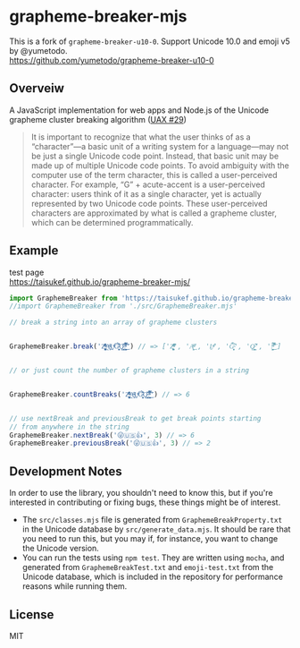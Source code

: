 # grapheme-breaker-mjs

This is a fork of `grapheme-breaker-u10-0`. Support Unicode 10.0 and emoji v5 by @yumetodo.  
https://github.com/yumetodo/grapheme-breaker-u10-0  

## Overveiw

A JavaScript implementation for web apps and Node.js of the Unicode grapheme cluster breaking algorithm ([UAX #29](http://www.unicode.org/reports/tr29/#Grapheme_Cluster_Boundaries))

> It is important to recognize that what the user thinks of as a “character”—a basic unit of a writing system for a
> language—may not be just a single Unicode code point. Instead, that basic unit may be made up of multiple Unicode
> code points. To avoid ambiguity with the computer use of the term character, this is called a user-perceived character.
> For example, “G” + acute-accent is a user-perceived character: users think of it as a single character, yet is actually
> represented by two Unicode code points. These user-perceived characters are approximated by what is called a grapheme cluster,
> which can be determined programmatically.

## Example

test page  
https://taisukef.github.io/grapheme-breaker-mjs/  

```javascript
import GraphemeBreaker from 'https://taisukef.github.io/grapheme-breaker-mjs/src/GraphemeBreaker.mjs'
//import GraphemeBreaker from './src/GraphemeBreaker.mjs'

// break a string into an array of grapheme clusters


GraphemeBreaker.break('Z͑ͫ̓ͪ̂ͫ̽͏̴̙̤̞͉͚̯̞̠͍A̴̵̜̰͔ͫ͗͢L̠ͨͧͩ͘G̴̻͈͍͔̹̑͗̎̅͛́Ǫ̵̹̻̝̳͂̌̌͘!͖̬̰̙̗̿̋ͥͥ̂ͣ̐́́͜͞') // => ['Z͑ͫ̓ͪ̂ͫ̽͏̴̙̤̞͉͚̯̞̠͍', 'A̴̵̜̰͔ͫ͗͢', 'L̠ͨͧͩ͘', 'G̴̻͈͍͔̹̑͗̎̅͛́', 'Ǫ̵̹̻̝̳͂̌̌͘', '!͖̬̰̙̗̿̋ͥͥ̂ͣ̐́́͜͞']


// or just count the number of grapheme clusters in a string


GraphemeBreaker.countBreaks('Z͑ͫ̓ͪ̂ͫ̽͏̴̙̤̞͉͚̯̞̠͍A̴̵̜̰͔ͫ͗͢L̠ͨͧͩ͘G̴̻͈͍͔̹̑͗̎̅͛́Ǫ̵̹̻̝̳͂̌̌͘!͖̬̰̙̗̿̋ͥͥ̂ͣ̐́́͜͞') // => 6


// use nextBreak and previousBreak to get break points starting
// from anywhere in the string
GraphemeBreaker.nextBreak('😜🇺🇸👍', 3) // => 6
GraphemeBreaker.previousBreak('😜🇺🇸👍', 3) // => 2
```

## Development Notes

In order to use the library, you shouldn't need to know this, but if you're interested in
contributing or fixing bugs, these things might be of interest.

* The `src/classes.mjs` file is generated from `GraphemeBreakProperty.txt` in the Unicode
  database by `src/generate_data.mjs`. It should be rare that you need to run this, but
  you may if, for instance, you want to change the Unicode version.
* You can run the tests using `npm test`. They are written using `mocha`, and generated from
  `GraphemeBreakTest.txt` and `emoji-test.txt` from the Unicode database, which is included in the
  repository for performance reasons while running them.

## License

MIT

